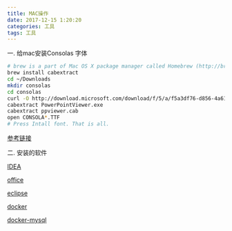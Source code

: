 ```yaml
---
title: MAC操作
date: 2017-12-15 1:20:20
categories: 工具
tags: 工具
---
```

一. 给mac安装Consolas 字体

```bash
# brew is a part of Mac OS X package manager called Homebrew (http://brew.sh/).
brew install cabextract
cd ~/Downloads
mkdir consolas
cd consolas
curl -O http://download.microsoft.com/download/f/5/a/f5a3df76-d856-4a61-a6bd-722f52a5be26/PowerPointViewer.exe
cabextract PowerPointViewer.exe
cabextract ppviewer.cab
open CONSOLA*.TTF
# Press Intall font. That is all.
```
<!--more-->
[参考链接](http://ikato.com/blog/how-to-install-consolas-font-on-mac-os-x.html)

二. 安装的软件

[IDEA](http://www.cnblogs.com/wang1024/p/7485758.html)

[office](http://www.jianshu.com/p/2172835cfb17)

[eclipse](http://www.eclipse.org/downloads/)

[docker](https://www.docker.com/docker-mac)

[docker-mysql](https://hub.alauda.cn/repos/alauda/mysql)
